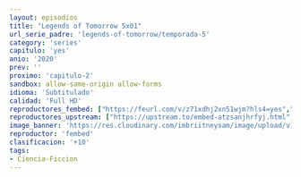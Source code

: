 ```yaml
---
layout: episodios
title: "Legends of Tomorrow 5x01"
url_serie_padre: 'legends-of-tomorrow/temporada-5'
category: 'series'
capitulo: 'yes'
anio: '2020'
prev: ''
proximo: 'capitulo-2'
sandbox: allow-same-origin allow-forms
idioma: 'Subtitulado'
calidad: 'Full HD'
reproductores_fembed: ["https://feurl.com/v/z71xdhj2xn51wjm?hls4=yes","Subtitulado","https://feurl.com/v/xgw1lb53w0wq86l","Subtitulado","https://gdriveplayer.co/embed2.php?link=8jS0GGJJvjSz9xajTGzmsQ9VY9Wv0BSPDWqX0n3L5LQ%252FBcVSB0z%252BKFm7WF6Ue0Za0LkKVzGIA996K5fe%252FI5CRLUkVhticWlSyxQhpX3psOYNrhuIGeCbXpvyToHJJbgeHgQajme2rU4juQONoQAls%252B8I0ekVSTzSGW%252B04nb%252F3eRSLBAflZL1imcyXZbbGo%252BgVq%252BILPT7p29HCuscqe%252FQYC","Subtitulado","https://feurl.com/v/2wyggc2qwl08xp1","Subtitulado"]
reproductores_upstream: ["https://upstream.to/embed-atzsanjhrfyj.html","Subtitulado","https://upstream.to/embed-vsbae06opotl.html","Subtitulado","https://upstream.to/embed-ihnt1gnwjdre.html","Subtitulado"]
image_banner: 'https://res.cloudinary.com/imbriitneysam/image/upload/v1546476989/punisher-banner-min.jpg'
reproductor: 'fembed'
clasificacion: '+10'
tags:
- Ciencia-Ficcion
---
```












